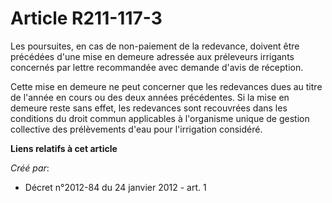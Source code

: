 # Article R211-117-3

Les poursuites, en cas de non-paiement de la redevance, doivent être précédées d'une mise en demeure adressée aux préleveurs
irrigants concernés par lettre recommandée avec demande d'avis de réception. 

Cette mise en demeure ne peut concerner que les redevances dues au titre de l'année en cours ou des deux années précédentes.
Si la mise en demeure reste sans effet, les redevances sont recouvrées dans les conditions du droit commun applicables à
l'organisme unique de gestion collective des prélèvements d'eau pour l'irrigation considéré.

**Liens relatifs à cet article**

_Créé par_:

  - Décret n°2012-84 du 24 janvier 2012 - art. 1
